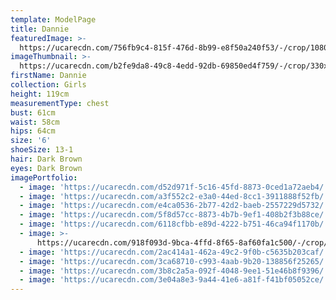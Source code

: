 ```yaml
---
template: ModelPage
title: Dannie
featuredImage: >-
  https://ucarecdn.com/756fb9c4-815f-476d-8b99-e8f50a240f53/-/crop/1080x645/0,61/-/preview/
imageThumbnail: >-
  https://ucarecdn.com/b2fe9da8-49c8-4edd-92db-69850ed4f759/-/crop/330x387/57,6/-/preview/
firstName: Dannie
collection: Girls
height: 119cm
measurementType: chest
bust: 61cm
waist: 58cm
hips: 64cm
size: '6'
shoeSize: 13-1
hair: Dark Brown
eyes: Dark Brown
imagePortfolio:
  - image: 'https://ucarecdn.com/d52d971f-5c16-45fd-8873-0ced1a72aeb4/'
  - image: 'https://ucarecdn.com/a3f552c2-e3a0-44ed-8cc1-3911888f52fb/'
  - image: 'https://ucarecdn.com/e4ca0536-2b77-42d2-baeb-2557229d5732/'
  - image: 'https://ucarecdn.com/5f8d57cc-8873-4b7b-9ef1-408b2f3b88ce/'
  - image: 'https://ucarecdn.com/6118cfbb-e89d-4222-b751-46ca94f1170b/'
  - image: >-
      https://ucarecdn.com/918f093d-9bca-4ffd-8f65-8af60fa1c500/-/crop/423x557/0,0/-/preview/
  - image: 'https://ucarecdn.com/2ac414a1-462a-49c2-9f0b-c5635b203caf/'
  - image: 'https://ucarecdn.com/3ca68710-c993-4aab-9b20-138856f25265/'
  - image: 'https://ucarecdn.com/3b8c2a5a-092f-4048-9ee1-51e46b8f9396/'
  - image: 'https://ucarecdn.com/3e04a8e3-9a44-41e6-a81f-f41bf05052ce/'
---
```


